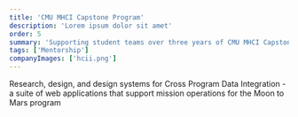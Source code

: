 ```yaml
---
title: 'CMU MHCI Capstone Program'
description: 'Lorem ipsum dolor sit amet'
order: 5
summary: 'Supporting student teams over three years of CMU MHCI Capstone projects as they explore human centered design for future NASA missions'
tags: ['Mentorship']
companyImages: ['hcii.png']
---
```


Research, design, and design systems for Cross Program Data Integration - a suite of web applications that support mission operations for the Moon to Mars program